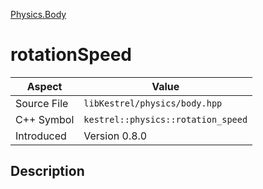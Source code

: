 [Physics.Body](index)
# rotationSpeed
| Aspect | Value |
| --- | --- |
| Source File | `libKestrel/physics/body.hpp` |
| C++ Symbol | `kestrel::physics::rotation_speed` |
| Introduced | Version 0.8.0 |
## Description


